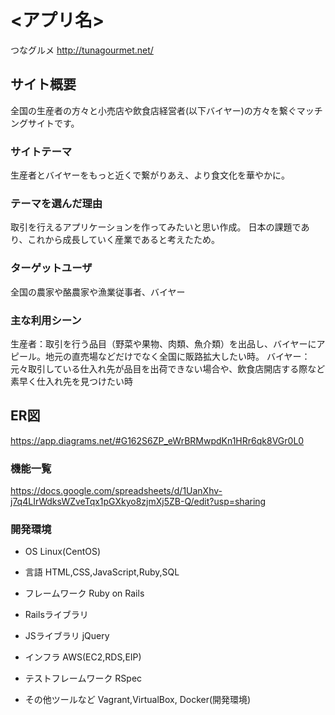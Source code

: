 # <アプリ名>
つなグルメ
http://tunagourmet.net/
## サイト概要
全国の生産者の方々と小売店や飲食店経営者(以下バイヤー)の方々を繋ぐマッチングサイトです。

### サイトテーマ
生産者とバイヤーをもっと近くで繋がりあえ、より食文化を華やかに。

### テーマを選んだ理由
取引を行えるアプリケーションを作ってみたいと思い作成。
日本の課題であり、これから成長していく産業であると考えたため。

### ターゲットユーザ
全国の農家や酪農家や漁業従事者、バイヤー

### 主な利用シーン
生産者：取引を行う品目（野菜や果物、肉類、魚介類）を出品し、バイヤーにアピール。地元の直売場などだけでなく全国に販路拡大したい時。
バイヤー：元々取引している仕入れ先が品目を出荷できない場合や、飲食店開店する際など素早く仕入れ先を見つけたい時

## ER図
https://app.diagrams.net/#G162S6ZP_eWrBRMwpdKn1HRr6qk8VGr0L0

### 機能一覧
https://docs.google.com/spreadsheets/d/1UanXhv-j7q4LIrWdksWZveTqx1pGXkyo8zjmXj5ZB-Q/edit?usp=sharing

### 開発環境
- OS
Linux(CentOS)

- 言語
HTML,CSS,JavaScript,Ruby,SQL

- フレームワーク
Ruby on Rails

- Railsライブラリ

- JSライブラリ
jQuery

- インフラ
AWS(EC2,RDS,EIP)

- テストフレームワーク
RSpec

- その他ツールなど
Vagrant,VirtualBox,
Docker(開発環境)
